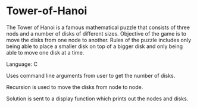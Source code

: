 # Tower-of-Hanoi
The Tower of Hanoi is a famous mathematical puzzle that consists of three nods and a number of disks of different sizes. Objective of the game is to move the disks from one node to another. Rules of the puzzle includes only being able to place a smaller disk on top of a bigger disk and only being able to move one disk at a time.

Language: C

Uses command line arguments from user to get the number of disks.

Recursion is used to move the disks from node to node. 

Solution is sent to a display function which prints out the nodes and disks.
